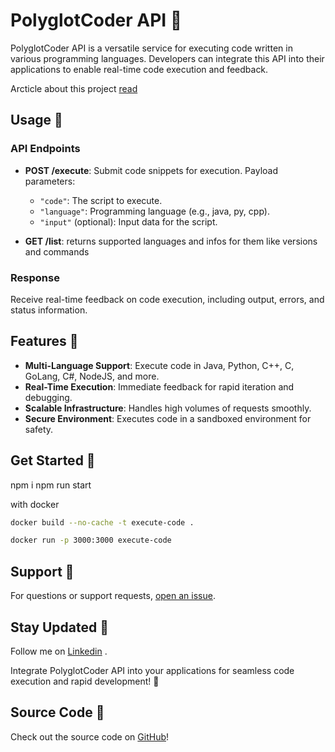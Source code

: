 # PolyglotCoder API 🚀

PolyglotCoder API is a versatile service for executing code written in various programming languages. Developers can integrate this API into their applications to enable real-time code execution and feedback.


Arcticle about this project [read](https://www.linkedin.com/pulse/simplifying-code-execution-across-platforms-arsen-matevosyan-ub8fe)

## Usage 📝

### API Endpoints

- **POST /execute**: Submit code snippets for execution. Payload parameters:
  - `"code"`: The script to execute.
  - `"language"`: Programming language (e.g., java, py, cpp).
  - `"input"` (optional): Input data for the script.

- **GET /list**: returns supported languages and infos for them like versions and commands

### Response

Receive real-time feedback on code execution, including output, errors, and status information.

## Features 🔑

- **Multi-Language Support**: Execute code in Java, Python, C++, C, GoLang, C#, NodeJS, and more.
- **Real-Time Execution**: Immediate feedback for rapid iteration and debugging.
- **Scalable Infrastructure**: Handles high volumes of requests smoothly.
- **Secure Environment**: Executes code in a sandboxed environment for safety.

## Get Started 🚀
npm i
npm run start

with docker
```bash
docker build --no-cache -t execute-code .

docker run -p 3000:3000 execute-code
```

## Support 💬

For questions or support requests, [open an issue](https://github.com/Arsen-go/execute-code/issues).

## Stay Updated 📩

Follow me on [Linkedin](https://www.linkedin.com/in/arsen-matevosyan-592b071b4/) .

Integrate PolyglotCoder API into your applications for seamless code execution and rapid development! 🌟

## Source Code 📁

Check out the source code on [GitHub](https://github.com/Arsen-go/execute-code)!

